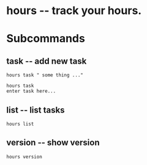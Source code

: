 # hours -- track your hours.



# Subcommands


## task -- add new task

	hours task " some thing ..."

	hours task
	enter task here...


## list -- list tasks

	hours list

## version -- show version

    hours version
